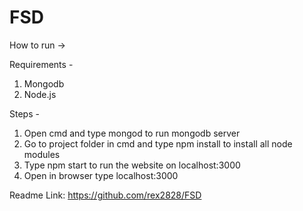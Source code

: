 # FSD

How to run ->

Requirements - 
1) Mongodb
3) Node.js


Steps - 
1) Open cmd and type mongod to run mongodb server
2) Go to project folder in cmd and type npm install to install all node modules
3) Type npm start to run the website on localhost:3000
4) Open in browser type localhost:3000


Readme Link:
https://github.com/rex2828/FSD
